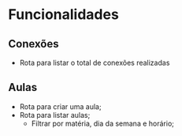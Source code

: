 # Funcionalidades

## Conexões

- Rota para listar o total de conexões realizadas

## Aulas

- Rota para criar uma aula;
- Rota para listar aulas;
  - Filtrar por matéria, dia da semana e horário;